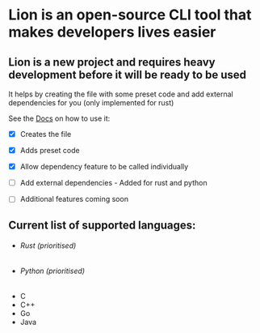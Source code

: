 # Lion is an open-source CLI tool that makes developers lives easier
## Lion is a new project and requires heavy development before it will be ready to be used
It helps by creating the file with some preset code and add external dependencies for you (only implemented for rust)

See the
[Docs](DOCS.md)
on how to use it:

- [x] Creates the file
- [x] Adds preset code
- [x] Allow dependency feature to be called individually


- [ ] Add external dependencies - Added for rust and python
- [ ] Additional features coming soon

## Current list of supported languages:
  - ###### Rust (prioritised)
  - ###### Python (prioritised)
  - C
  - C++
  - Go
  - Java
